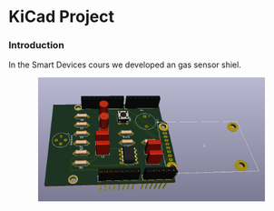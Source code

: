 # KiCad Project

### Introduction

In the Smart Devices cours we developed an gas sensor shiel.

<p align="center"><img src="https://github.com/DamarisMenfer/KiCad/blob/master/Images/PCB 3D Up side.PNG" width="400"></p>
